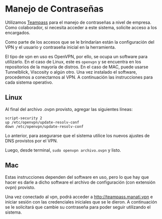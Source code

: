 # Manejo de Contraseñas


Utilizamos [Teampass](https://github.com/nilsteampassnet/TeamPass) para el manejo de contraseñas a nivel de empresa. Como colaborador, si necesita acceder a este sistema, solicite acceso a los encargados.

Como parte de los accesos que se le brindarían están la configuración del VPN y el usuario y contraseña inicial en la herramienta.

El tipo de vpn en uso es OpenVPN, por ello, se ocupa un software para utilizarlo. En el caso de Linux, este es `openvpn` y se encuentra en los repositorios de la mayoría de distros. En el caso de MAC, puede usarse Tunnelblick, Viscosity o algún otro. Una vez instalado el software, procedemos a conectarnos al VPN. A continuación las instrucciones para cada sistema operativo.

## Linux

Al final del archivo .ovpn provisto, agregar las siguientes líneas:
```
script-security 2
up /etc/openvpn/update-resolv-conf
down /etc/openvpn/update-resolv-conf
```
Lo anterior, para asegurarse que el sistema utilice los nuevos ajustes de DNS provistos por el VPN.

Luego, desde terminal, `sudo openvpn archivo.ovpn` y listo.

## Mac
Estas instrucciones dependen del software en uso, pero lo que hay que hacer es darle a dicho software el archivo de configuración (con extensión ovpn) provisto.


Una vez conectado al vpn, podrá acceder a http://teampass.manati.vpn e iniciar sesión con las credenciales iniciales que se le dieron. A continuación se le solicitará que cambie su contraseña para poder seguir utilizando el sistema. 